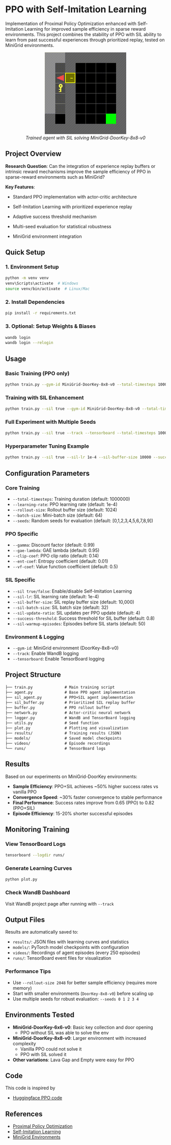 # PPO with Self-Imitation Learning

Implementation of Proximal Policy Optimization enhanced with Self-Imitation Learning for improved sample efficiency in sparse reward environments. This project combines the stability of PPO with SIL ability to learn from past successful experiences through prioritized replay, tested on MiniGrid environments.


<div align="center">
  <img src="src/other/rl-video-episode-24750.gif" alt="Demo" />
  <br>
  <em>Trained agent with SIL solving MiniGrid-DoorKey-8x8-v0</em>
</div>

## Project Overview

**Research Question**: Can the integration of experience replay buffers or
intrinsic reward mechanisms improve the sample efficiency of PPO in sparse-reward environments
such as MiniGrid?

**Key Features**:
- Standard PPO implementation with actor-critic architecture
- Self-Imitation Learning with prioritized experience replay
- Adaptive success threshold mechanism

- Multi-seed evaluation for statistical robustness
- MiniGrid environment integration

## Quick Setup

### 1. Environment Setup
```bash
python -m venv venv
venv\Scripts\activate  # Windows
source venv/bin/activate  # Linux/Mac
```

### 2. Install Dependencies
```bash
pip install -r requirements.txt
```

### 3. Optional: Setup Weights & Biases
```bash
wandb login
wandb login --relogin
```

## Usage

### Basic Training (PPO only)
```bash
python train.py --gym-id MiniGrid-DoorKey-8x8-v0 --total-timesteps 1000000
```

### Training with SIL Enhancement
```bash
python train.py --sil true --gym-id MiniGrid-DoorKey-8x8-v0 --total-timesteps 1000000
```

### Full Experiment with Multiple Seeds
```bash
python train.py --sil true --track --tensorboard --total-timesteps 1000000 --seeds 0 1 2 3 4 5 6 7 8 9
```

### Hyperparameter Tuning Example
```bash
python train.py --sil true --sil-lr 1e-4 --sil-buffer-size 10000 --success-threshold 0.8
```

## Configuration Parameters

### Core Training
- `--total-timesteps`: Training duration (default: 1000000)
- `--learning-rate`: PPO learning rate (default: 1e-4)
- `--rollout-size`: Rollout buffer size (default: 1024)
- `--batch-size`: Mini-batch size (default: 64)
- `--seeds`: Random seeds for evaluation (default: [0,1,2,3,4,5,6,7,8,9])

### PPO Specific
- `--gamma`: Discount factor (default: 0.99)
- `--gae-lambda`: GAE lambda (default: 0.95)
- `--clip-coef`: PPO clip ratio (default: 0.14)
- `--ent-coef`: Entropy coefficient (default: 0.01)
- `--vf-coef`: Value function coefficient (default: 0.5)

### SIL Specific
- `--sil true/false`: Enable/disable Self-Imitation Learning
- `--sil-lr`: SIL learning rate (default: 1e-4)
- `--sil-buffer-size`: SIL replay buffer size (default: 10,000)
- `--sil-batch-size`: SIL batch size (default: 32)
- `--sil-update-ratio`: SIL updates per PPO update (default: 4)
- `--success-threshold`: Success threshold for SIL buffer (default: 0.8)
- `--sil-warmup-episodes`: Episodes before SIL starts (default: 50)

### Environment & Logging
- `--gym-id`: MiniGrid environment (DoorKey-8x8-v0)
- `--track`: Enable WandB logging
- `--tensorboard`: Enable TensorBoard logging

## Project Structure

```
├── train.py              # Main training script
├── agent.py              # Base PPO agent implementation
├── sil_agent.py          # PPO+SIL agent implementation
├── sil_buffer.py         # Prioritized SIL replay buffer
├── buffer.py             # PPO rollout buffer
├── network.py            # Actor-critic neural network
├── logger.py             # WandB and TensorBoard logging
├── utils.py              # Seed function
├── plot.py               # Plotting and visualization
├── results/              # Training results (JSON)
├── models/               # Saved model checkpoints
├── videos/               # Episode recordings
└── runs/                 # TensorBoard logs
```

## Results

Based on our experiments on MiniGrid-DoorKey environments:

- **Sample Efficiency**: PPO+SIL achieves ~50% higher success rates vs vanilla PPO
- **Convergence Speed**: ~30% faster convergence to stable performance
- **Final Performance**: Success rates improve from 0.65 (PPO) to 0.82 (PPO+SIL)
- **Episode Efficiency**: 15-20% shorter successful episodes

## Monitoring Training

### View TensorBoard Logs
```bash
tensorboard --logdir runs/
```

### Generate Learning Curves
```bash
python plot.py
```

### Check WandB Dashboard
Visit WandB project page after running with `--track`

## Output Files

Results are automatically saved to:
- `results/`: JSON files with learning curves and statistics
- `models/`: PyTorch model checkpoints with configuration
- `videos/`: Recordings of agent episodes (every 250 episodes)
- `runs/`: TensorBoard event files for visualization



### Performance Tips
- Use `--rollout-size 2048` for better sample efficiency (requires more memory)
- Start with smaller environments (`DoorKey-8x8-v0`) before scaling up
- Use multiple seeds for robust evaluation: `--seeds 0 1 2 3 4`


## Environments Tested

- **MiniGrid-DoorKey-6x6-v0**: Basic key collection and door opening
    - PPO without SIL was able to solve the env
- **MiniGrid-DoorKey-8x8-v0**: Larger environment with increased complexity
    - Vanilla PPO could not solve it
    - PPO with SIL solved it
- **Other variations**: Lava Gap and Empty were easy for PPO

## Code
This code is inspired by

- [Huggingface PPO code](https://huggingface.co/learn/deep-rl-course/unit8/hands-on-cleanrl)

## References

- [Proximal Policy Optimization](https://arxiv.org/abs/1707.06347)
- [Self-Imitation Learning](https://proceedings.mlr.press/v80/oh18b.html)
- [MiniGrid Environments](https://github.com/Farama-Foundation/MiniGrid)

